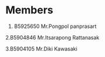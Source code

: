 Members
=======

  


1. B5925650 Mr.Pongpol panprasart

2.B5904846 Mr.Itsarapong Rattanasak

3.B5904105 Mr.Diki Kawasaki